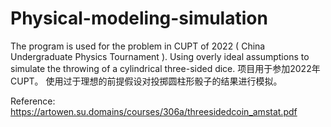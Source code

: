 # Physical-modeling-simulation

The program is used for the problem in CUPT of 2022 ( China Undergraduate Physics Tournament ).
Using overly ideal assumptions to simulate the throwing of a cylindrical three-sided dice.
项目用于参加2022年CUPT。
使用过于理想的前提假设对投掷圆柱形骰子的结果进行模拟。

Reference:
https://artowen.su.domains/courses/306a/threesidedcoin_amstat.pdf
